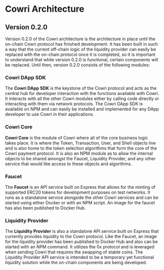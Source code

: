 # Cowri Architecture

## Version 0.2.0
Version 0.2.0 of the Cowri architecture is the architecture in place until the on-chain Cowri protocol has finished development. It has been built in such a way that the current off-chain logic of the liquidity provider can easily be replaced with the on-chain protocol once it is completed, so it is important to understand that while version 0.2.0 is functional, certain components will be replaced. Until then, version 0.2.0 consists of the following modules:

### Cowri DApp SDK
The **Cowri DApp SDK** is the keystone of the Cowri protocol and acts as the central hub for developer interaction with the functions available with Cowri. It interacts with all the other Cowri modules either by calling code directly or interacting with them via network protocols. The Cowri DApp SDK is available on NPM and can easily be installed and implemented for any DApp developer to use Cowri in their applications. 

### Cowri Core
**Cowri Core** is the module of Cowri where all of the core business logic takes place. It is where the Token, Transaction, User, and Shell objects live and is also home to the token selection algorithms that form the core of the Cowri payment protocol. It is also an NPM module as to allow the internal objects to be shared amongst the Faucet, Liquidity Provider, and any other service that would like access to these objects and algorithms. 

### Faucet
The **Faucet** is an API service built on Express that allows for the minting of supported ERC20 tokens for development purposes on test networks. It runs as a standalone service alongside the other Cowri services and can be started using either Docker or with an NPM script. An image for the faucet has also been published to Docker Hub. 

### Liquidity Provider
The **Liquidity Provider** is also a standalone API service built on Express that currently provides liquidity to the Cowri protocol. Like the Faucet, an image for the liquidity provider has been published to Docker Hub and also can be started with an NPM command. It utilizes the 0x protocol and is leveraged when sending Cowri that requires the swapping of stable coins. The Liquidity Provider API service is intended to be a temporary yet functional liquidity solution while the on-chain components are being developed. 
